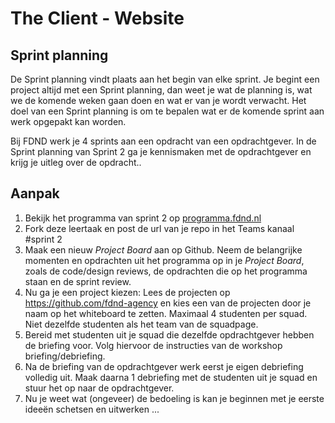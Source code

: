 # The Client - Website

## Sprint planning

De Sprint planning vindt plaats aan het begin van elke sprint. 
Je begint een project altijd met een Sprint planning, dan weet je wat de planning is, wat we de komende weken gaan doen en wat er van je wordt verwacht.
Het doel van een Sprint planning is om te bepalen wat er de komende sprint aan werk opgepakt kan worden.

Bij FDND werk je 4 sprints aan een opdracht van een opdrachtgever. 
In de Sprint planning van Sprint 2 ga je kennismaken met de opdrachtgever en krijg je uitleg over de opdracht.. 


## Aanpak

1. Bekijk het programma van sprint 2 op [programma.fdnd.nl](https://programma.fdnd.nl/)
2. Fork deze leertaak en post de url van je repo in het Teams kanaal #sprint 2 
3. Maak een nieuw _Project Board_ aan op Github. Neem de belangrijke momenten en opdrachten uit het programma op in je _Project Board_, zoals de code/design reviews, de opdrachten die op het programma staan en de sprint review.
4. Nu ga je een project kiezen: Lees de projecten op https://github.com/fdnd-agency en kies een van de projecten door je naam op het whiteboard te zetten. Maximaal 4 studenten per squad. Niet dezelfde studenten als het team van de squadpage.
5. Bereid met studenten uit je squad die dezelfde opdrachtgever hebben de briefing voor. Volg hiervoor de instructies van de workshop briefing/debriefing.
6. Na de briefing van de opdrachtgever werk eerst je eigen debriefing volledig uit. Maak daarna 1 debriefing met de studenten uit je squad en stuur het op naar de opdrachtgever.
7. Nu je weet wat (ongeveer) de bedoeling is kan je beginnen met je eerste ideeën schetsen en uitwerken ... 
